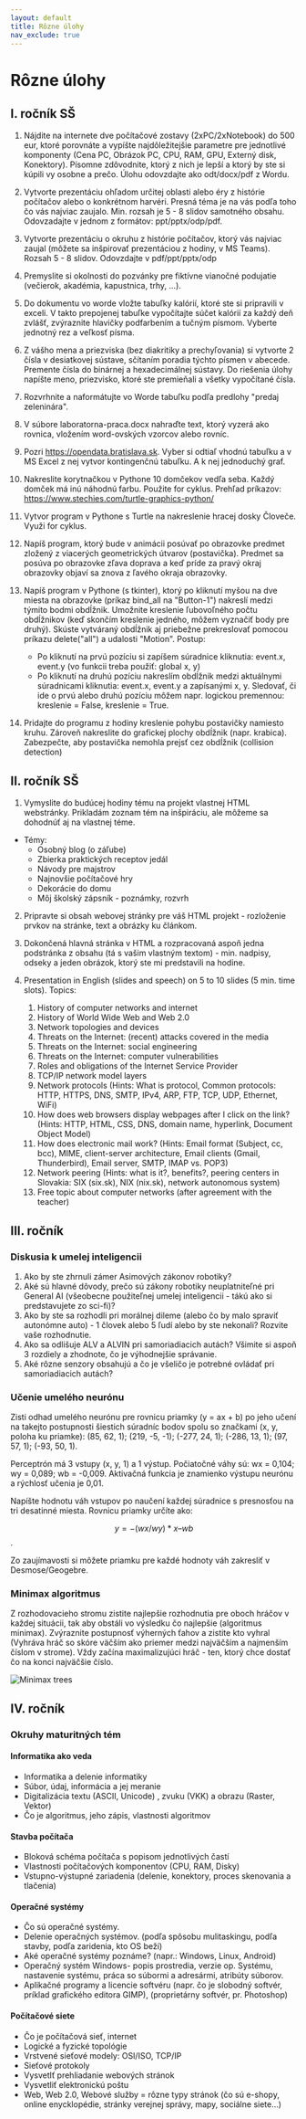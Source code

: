 ```yaml
---
layout: default
title: Rôzne úlohy
nav_exclude: true
---
```



# Rôzne úlohy


## I. ročník SŠ
1. Nájdite na internete dve počítačové zostavy (2xPC/2xNotebook) do 500 eur, ktoré porovnáte a vypíšte najdôležitejšie parametre pre jednotlivé komponenty (Cena PC, Obrázok PC, CPU, RAM, GPU, Externý disk, Konektory). Písomne zdôvodnite, ktorý z nich je lepší a ktorý by ste si kúpili vy osobne a prečo. Úlohu odovzdajte ako odt/docx/pdf z Wordu.

2. Vytvorte prezentáciu ohľadom určitej oblasti alebo éry z histórie počítačov alebo o konkrétnom harvéri. Presná téma je na vás podľa toho čo vás najviac zaujalo. Min. rozsah je 5 - 8 slidov samotného obsahu. Odovzadajte v jednom z formátov: ppt/pptx/odp/pdf.

3. Vytvorte prezentáciu o okruhu z histórie počítačov, ktorý vás najviac zaujal (môžete sa inšpirovať prezentáciou z hodiny, v MS Teams). Rozsah 5 - 8 slidov. Odovzdajte v pdf/ppt/pptx/odp

4. Premyslite si okolnosti do pozvánky pre fiktívne vianočné podujatie (večierok, akadémia, kapustnica, trhy, ...).

5. Do dokumentu vo worde vložte tabuľky kalórií, ktoré ste si pripravili v exceli. V takto prepojenej tabuľke vypočítajte súčet kalórií za každý deň zvlášť, zvýraznite hlavičky podfarbením a tučným písmom. Vyberte jednotný rez a veľkosť písma.

6. Z vášho mena a priezviska (bez diakritiky a prechyľovania) si vytvorte 2 čísla v desiatkovej sústave, sčítaním poradia týchto písmen v abecede. Premente čísla do binárnej a hexadecimálnej sústavy. Do riešenia úlohy napíšte meno, priezvisko, ktoré ste premieňali a všetky vypočítané čísla.

7. Rozvrhnite a naformátujte vo Worde tabuľku podľa predlohy "predaj zeleninára".

8. V súbore laboratorna-praca.docx nahraďte text, ktorý vyzerá ako rovnica, vložením word-ovských vzorcov alebo rovníc.

9. Pozri https://opendata.bratislava.sk. Vyber si odtiaľ vhodnú tabuľku a v MS Excel z nej vytvor kontingenčnú tabuľku. A k nej jednoduchý graf.

10. Nakreslite korytnačkou v Pythone 10 domčekov vedľa seba. Každý domček má inú náhodnú farbu. Použite for cyklus.
Prehľad príkazov: https://www.stechies.com/turtle-graphics-python/

11. Vytvor program v Pythone s Turtle na nakreslenie hracej dosky Človeče. Využi for cyklus.

12. Napíš program, ktorý bude v animácii posúvať po obrazovke predmet zložený z viacerých geometrických útvarov (postavička). Predmet sa posúva po obrazovke zľava doprava a keď príde za pravý okraj obrazovky objaví sa znova z ľavého okraja obrazovky.

13. Napíš program v Pythone (s tkinter), ktorý po kliknutí myšou na dve miesta na obrazovke (príkaz bind_all na "Button-1") nakreslí medzi týmito bodmi obdĺžnik. Umožnite kreslenie ľubovoľného počtu obdĺžnikov (keď skončím kreslenie jedného, môžem vyznačiť body pre druhý). Skúste vytváraný obdĺžnik aj priebežne prekreslovať pomocou príkazu delete("all") a udalosti "Motion". Postup:
    - Po kliknutí na prvú pozíciu si zapíšem súradnice kliknutia: event.x, event.y (vo funkcii treba použiť: global x, y)
    - Po kliknutí na druhú pozíciu nakreslím obdĺžnik medzi aktuálnymi súradnicami kliknutia: event.x, event.y a zapísanými x, y. Sledovať, či ide o prvú alebo druhú pozíciu môžem napr. logickou premennou: kreslenie = False, kreslenie = True.

14. Pridajte do programu z hodiny kreslenie pohybu postavičky namiesto kruhu. Zároveň nakreslite do grafickej plochy obdĺžnik (napr. krabica). Zabezpečte, aby postavička nemohla prejsť cez obdĺžnik (collision detection)


## II. ročník SŠ
1. Vymyslite do budúcej hodiny tému na projekt vlastnej HTML webstránky. Prikladám zoznam tém na inšpiráciu, ale môžeme sa dohodnúť aj na vlastnej téme.
 - Témy:
    - Osobný blog (o záľube)
    - Zbierka praktických receptov jedál
    - Návody pre majstrov
    - Najnovšie počítačové hry
    - Dekorácie do domu
    - Môj školský zápsník - poznámky, rozvrh

2. Pripravte si obsah webovej stránky pre váš HTML projekt - rozloženie prvkov na stránke, text a obrázky ku článkom.

3. Dokončená hlavná stránka v HTML a rozpracovaná aspoň jedna podstránka z obsahu (tá s vašim vlastným textom) - min. nadpisy, odseky a jeden obrázok, ktorý ste mi predstavili na hodine.

4. Presentation in English (slides and speech) on 5 to 10 slides (5 min. time slots). Topics:
    1. History of computer networks and internet
    2. History of World Wide Web and Web 2.0
    3. Network topologies and devices
    4. Threats on the Internet: (recent) attacks covered in the media
    5. Threats on the Internet: social engineering
    6. Threats on the Internet: computer vulnerabilities
    7. Roles and obligations of the Internet Service Provider
    8. TCP/IP network model layers
    9. Network protocols (Hints: What is protocol, Common protocols: HTTP, HTTPS, DNS, SMTP, IPv4, ARP, FTP, TCP, UDP, Ethernet, WiFi)
    10. How does web browsers display webpages after I click on the link? (Hints: HTTP, HTML, CSS, DNS, domain name, hyperlink, Document Object Model)
    11. How does electronic mail work? (Hints: Email format (Subject, cc, bcc), MIME, client-server architecture, Email clients (Gmail, Thunderbird), Email server, SMTP, IMAP vs. POP3)
    12. Network peering (Hints: what is it?, benefits?, peering centers in Slovakia: SIX (six.sk), NIX (nix.sk), network autonomous system)
    13. Free topic about computer networks (after agreement with the teacher)


## III. ročník

### Diskusia k umelej inteligencii
1. Ako by ste zhrnuli zámer Asimových zákonov robotiky?
2. Aké sú hlavné dôvody, prečo sú zákony robotiky neuplatniteľné pri General AI (všeobecne použiteľnej umelej inteligencii - tákú ako si predstavujete zo sci-fi)?
3. Ako by ste sa rozhodli pri morálnej dileme (alebo čo by malo spraviť autonómne auto) - 1 človek alebo 5 ľudí alebo by ste nekonali? Rozvite vaše rozhodnutie.
4. Ako sa odlišuje ALV a ALVIN pri samoriadiacich autách? Všimite si aspoň 3 rozdiely a zhodnote, čo je výhodnejšie správanie.
5. Aké rôzne senzory obsahujú a čo je všeličo je potrebné ovládať pri samoriadiacich autách?

### Učenie umelého neurónu
Zisti odhad umelého neurónu pre rovnicu priamky (y = ax + b) po jeho učení na takejto
postupnosti šiestich súradníc bodov spolu so značkami (x, y, poloha ku priamke):
(85, 62, 1); (219, -5, -1); (-277, 24, 1); (-286, 13, 1); (97, 57, 1); (-93, 50, 1).

Perceptrón má 3 vstupy (x, y, 1) a 1 výstup. Počiatočné váhy sú: wx = 0,104; wy = 0,089;
wb = -0,009. Aktivačná funkcia je znamienko výstupu neurónu a rýchlosť učenia je 0,01.

Napíšte hodnotu váh vstupov po naučení každej súradnice s presnosťou na tri desatinné
miesta. Rovnicu priamky určíte ako:

$$ y = - (wx / wy) * x – wb $$.

Zo zaujímavosti si môžete priamku pre každé hodnoty váh zakresliť v Desmose/Geogebre.

### Minimax algoritmus
Z rozhodovacieho stromu zistite najlepšie rozhodnutia pre oboch hráčov v každej situácii, tak aby obstáli vo výsledku čo najlepšie (algoritmus minimax). Zvýraznite postupnosť výherných ťahov a zistite kto vyhral (Vyhráva hráč so skóre väčším ako priemer medzi najväčším a najmenším číslom v strome). Vždy začína maximalizujúci hráč - ten, ktorý chce dostať čo na konci najväčšie číslo.

![Minimax trees](/assets/minimax-trees.jpg)


## IV. ročník

### Okruhy maturitných tém

#### Informatika ako veda
- Informatika a delenie informatiky
- Súbor, údaj, informácia a jej meranie
- Digitalizácia textu (ASCII, Unicode) , zvuku (VKK) a obrazu (Raster, Vektor)
- Čo je algoritmus, jeho zápis, vlastnosti algoritmov

####  Stavba počítača
- Bloková schéma počítača s popisom jednotlivých častí
- Vlastnosti počítačových komponentov (CPU, RAM, Disky)
- Vstupno-výstupné zariadenia (delenie, konektory, proces skenovania a tlačenia)

#### Operačné systémy
- Čo sú operačné systémy.
- Delenie operačných systémov. (podľa spôsobu mulitaskingu, podľa stavby, podľa zaridenia, kto OS beží)
- Aké operačné systémy poznáme? (napr.: Windows, Linux, Android)
- Operačný systém Windows- popis prostredia, verzie op. Systému, nastavenie systému, práca so súbormi a adresármi, atribúty súborov.
- Aplikačné programy a licencie softvéru (napr. čo je slobodný softvér, príklad grafického editora GIMP), (proprietárny softvér, pr. Photoshop)

#### Počítačové siete
- Čo je počítačová sieť, internet
- Logické a fyzické topológie
- Vrstvené sieťové modely: OSI/ISO, TCP/IP
- Sieťové protokoly
- Vysvetlť prehliadanie webových stránok
- Vysvetliť elektronickú poštu
- Web, Web 2.0, Webové služby = rôzne typy stránok (čo sú e-shopy, online enycklopédie, stránky verejnej správy, mapy, sociálne siete...)
